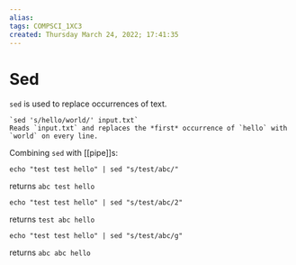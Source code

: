 ```yaml
---
alias: 
tags: COMPSCI_1XC3
created: Thursday March 24, 2022; 17:41:35 
---
```

# Sed
`sed` is used to replace occurrences of text.

```ad-example
`sed 's/hello/world/' input.txt`
Reads `input.txt` and replaces the *first* occurrence of `hello` with `world` on every line.
```

Combining `sed` with [[pipe]]s:

`echo "test test hello" | sed "s/test/abc/"`

returns `abc test hello`

`echo "test test hello" | sed "s/test/abc/2"`

returns `test abc hello`

`echo "test test hello" | sed "s/test/abc/g"`

returns `abc abc hello`